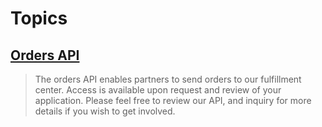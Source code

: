 # Topics

## [Orders API](https://github.com/ShineOnCom/api/wiki)

> The orders API enables partners to send orders to our fulfillment center. Access is available upon request and review of your application. Please feel free to review our API, and inquiry for more details if you wish to get involved.
